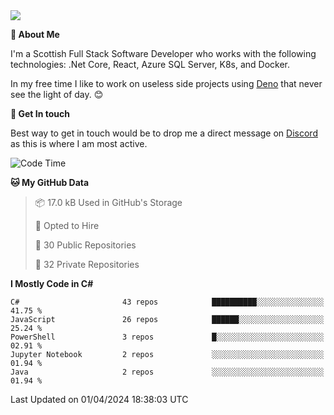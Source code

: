 <img src="https://github.com/jasonhughes94/jasonhughes94/blob/main/header.png?raw=true">

**:tangerine: About Me**

I'm a Scottish Full Stack Software Developer who works with the following technologies: .Net Core, React, Azure SQL Server, K8s, and Docker.

In my free time I like to work on useless side projects using [Deno](https://deno.land/) that never see the light of day. 😊

**:speech_balloon: Get In touch**

Best way to get in touch would be to drop me a direct message on [Discord](https://discordapp.com/users/206498666976903169) as this is where I am most active.

<!--START_SECTION:waka-->
![Code Time](http://img.shields.io/badge/Code%20Time-1%2C121%20hrs%2017%20mins-blue)

**🐱 My GitHub Data** 

> 📦 17.0 kB Used in GitHub's Storage 
 > 
> 💼 Opted to Hire
 > 
> 📜 30 Public Repositories 
 > 
> 🔑 32 Private Repositories 
 > 
**I Mostly Code in C#** 

```text
C#                       43 repos            ██████████░░░░░░░░░░░░░░░   41.75 % 
JavaScript               26 repos            ██████░░░░░░░░░░░░░░░░░░░   25.24 % 
PowerShell               3 repos             █░░░░░░░░░░░░░░░░░░░░░░░░   02.91 % 
Jupyter Notebook         2 repos             ░░░░░░░░░░░░░░░░░░░░░░░░░   01.94 % 
Java                     2 repos             ░░░░░░░░░░░░░░░░░░░░░░░░░   01.94 % 
```




 Last Updated on 01/04/2024 18:38:03 UTC
<!--END_SECTION:waka-->
